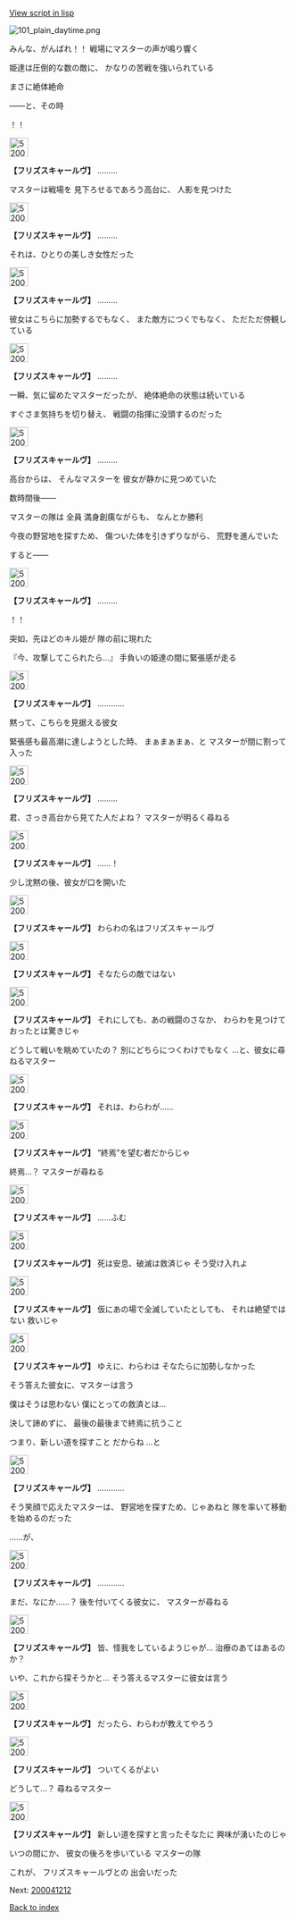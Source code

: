 [View script in lisp](../scripts/200041211.txt)

![101_plain_daytime.png](../images/backgrounds/101_plain_daytime.png)

みんな、がんばれ！！
戦場にマスターの声が鳴り響く

姫達は圧倒的な数の敵に、
かなりの苦戦を強いられている

まさに絶体絶命

――と、その時

！！

<img src="../images/units/52000411.png" alt="52000411.png" height="34"/>

**【フリズスキャールヴ】**
………

マスターは戦場を
見下ろせるであろう高台に、
人影を見つけた

<img src="../images/units/52000411.png" alt="52000411.png" height="34"/>

**【フリズスキャールヴ】**
………

それは、ひとりの美しき女性だった

<img src="../images/units/52000411.png" alt="52000411.png" height="34"/>

**【フリズスキャールヴ】**
………

彼女はこちらに加勢するでもなく、
また敵方につくでもなく、
ただただ傍観している

<img src="../images/units/52000411.png" alt="52000411.png" height="34"/>

**【フリズスキャールヴ】**
………

一瞬、気に留めたマスターだったが、
絶体絶命の状態は続いている

すぐさま気持ちを切り替え、
戦闘の指揮に没頭するのだった

<img src="../images/units/52000411.png" alt="52000411.png" height="34"/>

**【フリズスキャールヴ】**
………

高台からは、
そんなマスターを
彼女が静かに見つめていた

数時間後――

マスターの隊は
全員 満身創痍ながらも、
なんとか勝利

今夜の野営地を探すため、
傷ついた体を引きずりながら、
荒野を進んでいた

すると――

<img src="../images/units/52000411.png" alt="52000411.png" height="34"/>

**【フリズスキャールヴ】**
………

！！

突如、先ほどのキル姫が
隊の前に現れた

『今、攻撃してこられたら…』
手負いの姫達の間に緊張感が走る

<img src="../images/units/52000411.png" alt="52000411.png" height="34"/>

**【フリズスキャールヴ】**
…………

黙って、こちらを見据える彼女

緊張感も最高潮に達しようとした時、
まぁまぁまぁ、と
マスターが間に割って入った

<img src="../images/units/52000411.png" alt="52000411.png" height="34"/>

**【フリズスキャールヴ】**
………

君、さっき高台から見てた人だよね？
マスターが明るく尋ねる

<img src="../images/units/52000411.png" alt="52000411.png" height="34"/>

**【フリズスキャールヴ】**
……！

少し沈黙の後、彼女が口を開いた

<img src="../images/units/52000411.png" alt="52000411.png" height="34"/>

**【フリズスキャールヴ】**
わらわの名はフリズスキャールヴ

<img src="../images/units/52000411.png" alt="52000411.png" height="34"/>

**【フリズスキャールヴ】**
そなたらの敵ではない

<img src="../images/units/52000411.png" alt="52000411.png" height="34"/>

**【フリズスキャールヴ】**
それにしても、あの戦闘のさなか、
わらわを見つけておったとは驚きじゃ

どうして戦いを眺めていたの？
別にどちらにつくわけでもなく
…と、彼女に尋ねるマスター

<img src="../images/units/52000411.png" alt="52000411.png" height="34"/>

**【フリズスキャールヴ】**
それは、わらわが……

<img src="../images/units/52000411.png" alt="52000411.png" height="34"/>

**【フリズスキャールヴ】**
“終焉”を望む者だからじゃ

終焉…？
マスターが尋ねる

<img src="../images/units/52000411.png" alt="52000411.png" height="34"/>

**【フリズスキャールヴ】**
……ふむ

<img src="../images/units/52000411.png" alt="52000411.png" height="34"/>

**【フリズスキャールヴ】**
死は安息、破滅は救済じゃ
そう受け入れよ

<img src="../images/units/52000411.png" alt="52000411.png" height="34"/>

**【フリズスキャールヴ】**
仮にあの場で全滅していたとしても、
それは絶望ではない
救いじゃ

<img src="../images/units/52000411.png" alt="52000411.png" height="34"/>

**【フリズスキャールヴ】**
ゆえに、わらわは
そなたらに加勢しなかった

そう答えた彼女に、マスターは言う

僕はそうは思わない
僕にとっての救済とは…

決して諦めずに、
最後の最後まで終焉に抗うこと

つまり、新しい道を探すこと
だからね
…と

<img src="../images/units/52000411.png" alt="52000411.png" height="34"/>

**【フリズスキャールヴ】**
…………

そう笑顔で応えたマスターは、
野営地を探すため、じゃあねと
隊を率いて移動を始めるのだった

……が、

<img src="../images/units/52000411.png" alt="52000411.png" height="34"/>

**【フリズスキャールヴ】**
…………

まだ、なにか……？
後を付いてくる彼女に、
マスターが尋ねる

<img src="../images/units/52000411.png" alt="52000411.png" height="34"/>

**【フリズスキャールヴ】**
皆、怪我をしているようじゃが…
治療のあてはあるのか？

いや、これから探そうかと…
そう答えるマスターに彼女は言う

<img src="../images/units/52000411.png" alt="52000411.png" height="34"/>

**【フリズスキャールヴ】**
だったら、わらわが教えてやろう

<img src="../images/units/52000411.png" alt="52000411.png" height="34"/>

**【フリズスキャールヴ】**
ついてくるがよい

どうして…？
尋ねるマスター

<img src="../images/units/52000411.png" alt="52000411.png" height="34"/>

**【フリズスキャールヴ】**
新しい道を探すと言ったそなたに
興味が湧いたのじゃ

いつの間にか、
彼女の後ろを歩いている
マスターの隊

これが、
フリズスキャールヴとの
出会いだった

Next: [200041212](200041212.md)

[Back to index](index.md)
